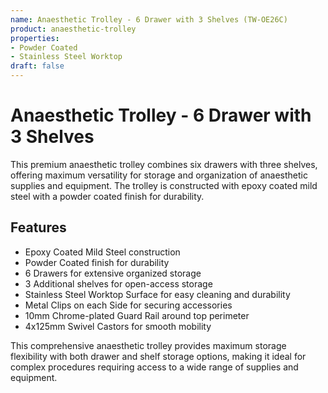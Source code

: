 ```yaml
---
name: Anaesthetic Trolley - 6 Drawer with 3 Shelves (TW-OE26C)
product: anaesthetic-trolley
properties:
- Powder Coated
- Stainless Steel Worktop
draft: false
---
```


# Anaesthetic Trolley - 6 Drawer with 3 Shelves

This premium anaesthetic trolley combines six drawers with three shelves, offering maximum versatility for storage and organization of anaesthetic supplies and equipment. The trolley is constructed with epoxy coated mild steel with a powder coated finish for durability.

## Features

- Epoxy Coated Mild Steel construction
- Powder Coated finish for durability
- 6 Drawers for extensive organized storage
- 3 Additional shelves for open-access storage
- Stainless Steel Worktop Surface for easy cleaning and durability
- Metal Clips on each Side for securing accessories
- 10mm Chrome-plated Guard Rail around top perimeter
- 4x125mm Swivel Castors for smooth mobility

This comprehensive anaesthetic trolley provides maximum storage flexibility with both drawer and shelf storage options, making it ideal for complex procedures requiring access to a wide range of supplies and equipment.
